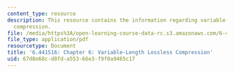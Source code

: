 ```yaml
---
content_type: resource
description: This resource contains the information regarding variable-length lossless
  compression.
file: /media/https%3A/open-learning-course-data-rc.s3.amazonaws.com/6-441-information-theory-spring-2016/67d8e68cd8fda55366e3f9f0a9465c17_MIT6_441S16_chapter_6.pdf
file_type: application/pdf
resourcetype: Document
title: '6.441S16: Chapter 6: Variable-Length Lossless Compression'
uid: 67d8e68c-d8fd-a553-66e3-f9f0a9465c17
---
```

